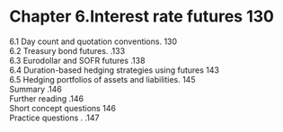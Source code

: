# Chapter 6.Interest rate futures 130  

6.1 Day count and quotation conventions. 130   
6.2 Treasury bond futures. .133   
6.3 Eurodollar and SOFR futures .138   
6.4 Duration-based hedging strategies using futures 143   
6.5 Hedging portfolios of assets and liabilities. 145   
Summary .146   
Further reading .146   
Short concept questions 146   
Practice questions . .147  
